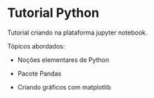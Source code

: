 # Tutorial Python

Tutorial criando na plataforma jupyter notebook.

Tópicos abordados:

* Noções elementares de Python

* Pacote Pandas

* Criando gráficos com matplotlib
